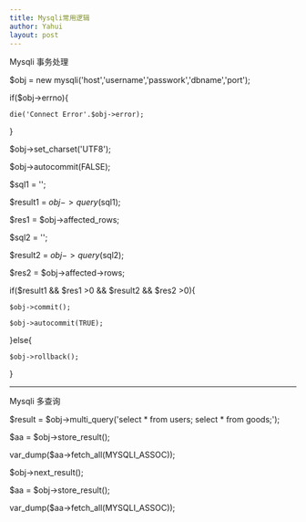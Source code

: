 ```yaml
---
title: Mysqli常用逻辑
author: Yahui
layout: post
---
```


Mysqli 事务处理

$obj = new mysqli('host','username','passwork','dbname','port');

if($obj->errno){

    die('Connect Error'.$obj->error);

}

$obj->set_charset('UTF8');

$obj->autocommit(FALSE);

$sql1 = '';

$result1 = $obj->query($sql1);

$res1 = $obj->affected_rows;

$sql2 = '';

$result2 = $obj->query($sql2);

$res2 = $obj->affected->rows;

if($result1 && $res1 >0 && $result2 && $res2 >0){

    $obj->commit();

    $obj->autocommit(TRUE);

}else{

    $obj->rollback();

}

<hr/>

Mysqli 多查询

$result = $obj->multi_query('select * from users; select * from goods;');

$aa = $obj->store_result();

var_dump($aa->fetch_all(MYSQLI_ASSOC));

$obj->next_result();

$aa = $obj->store_result();

var_dump($aa->fetch_all(MYSQLI_ASSOC));